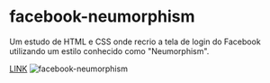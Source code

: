# facebook-neumorphism
Um estudo de HTML  e CSS onde recrio a tela de login do Facebook utilizando um estilo conhecido como "Neumorphism".

<div>
  <a href="https://ysabellekristinne.github.io/facebook-neumorphism/">LINK</a>
  <img align="center "alt="facebook-neumorphism" src="https://media.discordapp.net/attachments/900120779491004427/907996656551755776/facebook-neumorphism.png?width=993&height=473">
</div>

